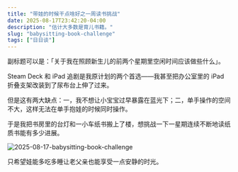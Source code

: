 ```yaml
---
title: "带娃的时候干点啥好之一周读书挑战"
date: 2025-08-17T23:42:20-04:00
description: "估计大多数是育儿书籍。"
slug: "babysitting-book-challenge"
tags: ["日日谈"]
---
```


副标题可以是：「关于我在照顾新生儿的前两个星期里空闲时间应该做些什么」。

Steam Deck 和 iPad 追剧是我原计划的两个首选——我甚至把办公室里的 iPad 折叠支架改装到了尿布台上伸了过来。

但是这有两大缺点：一，我不想让小宝宝过早暴露在蓝光下；二，单手操作的空间不大，这样无法在单手抱娃的时候同时操作。

于是我把书房里的台灯和一小车纸书搬上了楼，想挑战一下一星期连续不断地读纸质书能有多少进展。

![2025-08-17-babysitting-book-challenge](https://raw.githubusercontent.com/rexarski/oss/main/2025-08-17-babysitting-book-challenge.JPG)

只希望娃能多吃多睡让老父亲也能享受一点安静的时光。
